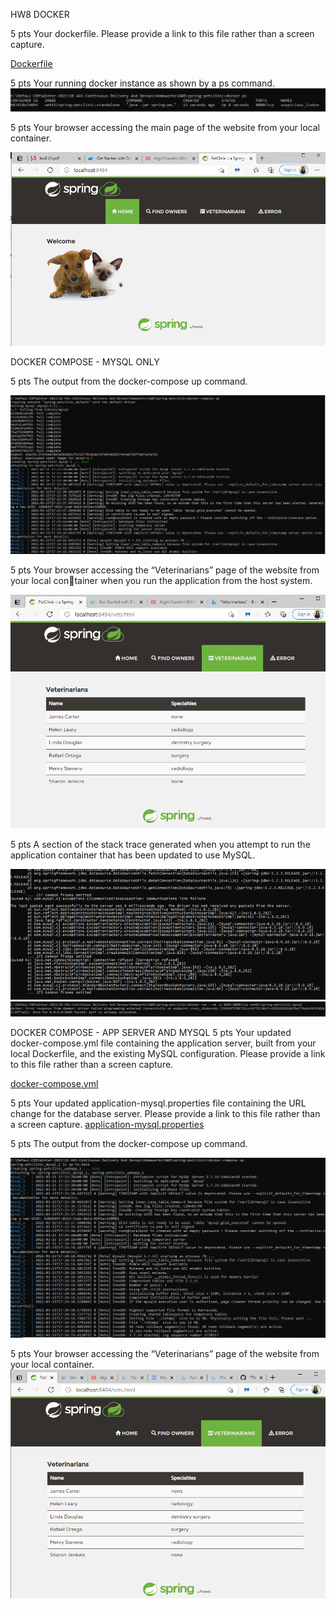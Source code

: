 HW8
DOCKER

5 pts Your dockerfile. Please provide a link to this file rather than a screen capture.

[Dockerfile](Dockerfile)

5 pts Your running docker instance as shown by a ps command.
![D](figures/D2.PNG)

5 pts Your browser accessing the main page of the website from your local container.

![D](figures/D3-i.PNG)

DOCKER COMPOSE - MYSQL ONLY

5 pts The output from the docker-compose up command.

![D](figures/DCO1.PNG)

5 pts Your browser accessing the “Veterinarians” page of the website from your local container when you run the application from the host system.

![D](figures/DCO2.PNG)

5 pts A section of the stack trace generated when you attempt to run the application
container that has been updated to use MySQL.

![D](figures/DCO3.PNG)
![D](figures/DCO4.PNG)


DOCKER COMPOSE - APP SERVER AND MYSQL
5 pts Your updated docker-compose.yml file containing the application server, built from
your local Dockerfile, and the existing MySQL configuration. Please provide a link
to this file rather than a screen capture.

[docker-compose.yml](docker-compose.yml)

5 pts Your updated application-mysql.properties file containing the URL change for
the database server. Please provide a link to this file rather than a screen capture.
[application-mysql.properties](src\main\resources\application-mysql.properties)

5 pts The output from the docker-compose up command.

![D](figures/DCB3.PNG)

5 pts Your browser accessing the “Veterinarians” page of the website from your local container.
![D](figures/DCB4.PNG)
